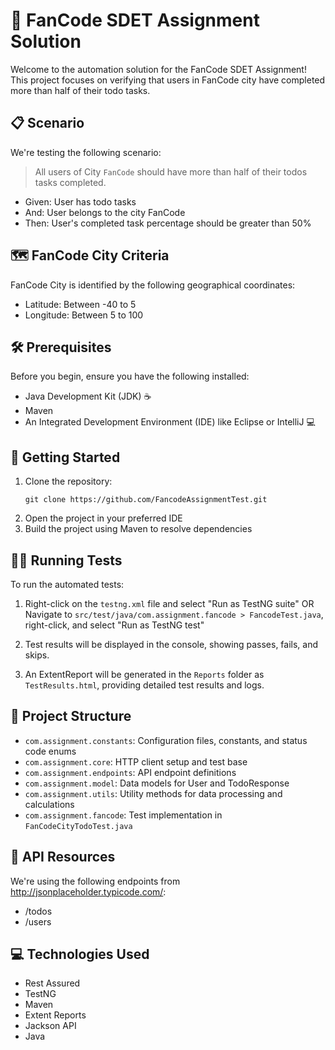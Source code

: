 # 🚀 FanCode SDET Assignment Solution

Welcome to the automation solution for the FanCode SDET Assignment! This project focuses on verifying that users in FanCode city have completed more than half of their todo tasks.

## 📋 Scenario

We're testing the following scenario:

> All users of City `FanCode` should have more than half of their todos tasks completed.

- Given: User has todo tasks
- And: User belongs to the city FanCode
- Then: User's completed task percentage should be greater than 50%

## 🗺️ FanCode City Criteria

FanCode City is identified by the following geographical coordinates:
- Latitude: Between -40 to 5
- Longitude: Between 5 to 100

## 🛠️ Prerequisites

Before you begin, ensure you have the following installed:

* Java Development Kit (JDK) ☕
* Maven
* An Integrated Development Environment (IDE) like Eclipse or IntelliJ 💻

## 🏁 Getting Started

1. Clone the repository:
   ```console
   git clone https://github.com/FancodeAssignmentTest.git
   ```
2. Open the project in your preferred IDE
3. Build the project using Maven to resolve dependencies

## 🏃‍♂️ Running Tests

To run the automated tests:

1. Right-click on the `testng.xml` file and select "Run as TestNG suite"
   OR
   Navigate to `src/test/java/com.assignment.fancode > FancodeTest.java`, right-click, and select "Run as TestNG test"

2. Test results will be displayed in the console, showing passes, fails, and skips.

3. An ExtentReport will be generated in the `Reports` folder as `TestResults.html`, providing detailed test results and logs.

## 🧠 Project Structure

- `com.assignment.constants`: Configuration files, constants, and status code enums
- `com.assignment.core`: HTTP client setup and test base
- `com.assignment.endpoints`: API endpoint definitions
- `com.assignment.model`: Data models for User and TodoResponse
- `com.assignment.utils`: Utility methods for data processing and calculations
- `com.assignment.fancode`: Test implementation in `FanCodeCityTodoTest.java`

## 🔗 API Resources

We're using the following endpoints from http://jsonplaceholder.typicode.com/:
- /todos
- /users

## 💻 Technologies Used

- Rest Assured
- TestNG
- Maven
- Extent Reports
- Jackson API
- Java






